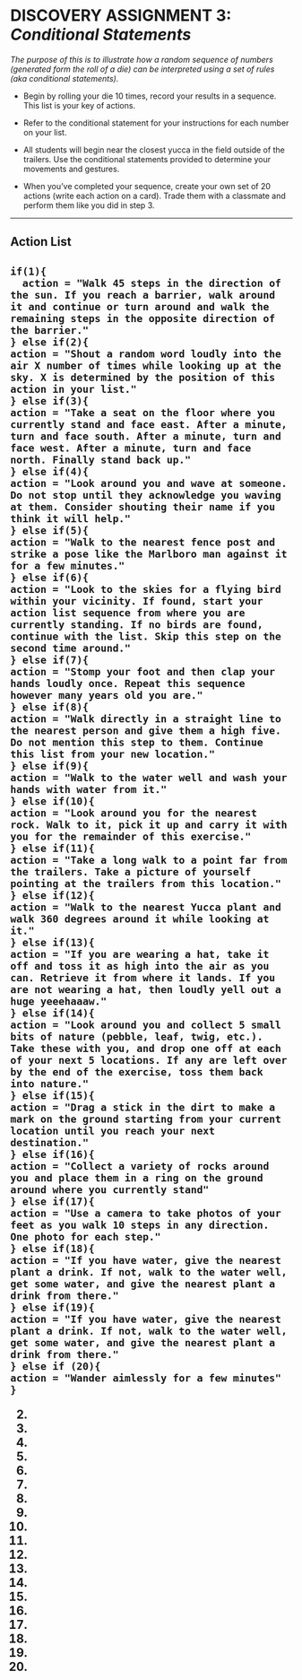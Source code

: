 # DISCOVERY ASSIGNMENT 3: *Conditional Statements*
*The purpose of this is to illustrate how a random sequence of numbers (generated form the roll of a die) can be interpreted using a set of rules (aka conditional statements).*

- Begin by rolling your die 10 times, record your results in a sequence. This list is your key of actions.

- Refer to the conditional statement for your instructions for each number on your list.

- All students will begin near the closest yucca in the field outside of the trailers. Use the conditional statements provided to determine your movements and gestures.

- When you’ve completed your sequence, create your own set of 20 actions (write each action on a card). Trade them with a classmate and perform them like you did in step 3.

---

## Action List

<h2>

```
if(1){
  action = "Walk 45 steps in the direction of the sun. If you reach a barrier, walk around it and continue or turn around and walk the remaining steps in the opposite direction of the barrier."
} else if(2){
action = "Shout a random word loudly into the air X number of times while looking up at the sky. X is determined by the position of this action in your list."
} else if(3){
action = "Take a seat on the floor where you currently stand and face east. After a minute, turn and face south. After a minute, turn and face west. After a minute, turn and face north. Finally stand back up."
} else if(4){
action = "Look around you and wave at someone. Do not stop until they acknowledge you waving at them. Consider shouting their name if you think it will help."
} else if(5){
action = "Walk to the nearest fence post and strike a pose like the Marlboro man against it for a few minutes."
} else if(6){
action = "Look to the skies for a flying bird within your vicinity. If found, start your action list sequence from where you are currently standing. If no birds are found, continue with the list. Skip this step on the second time around."
} else if(7){
action = "Stomp your foot and then clap your hands loudly once. Repeat this sequence however many years old you are."
} else if(8){
action = "Walk directly in a straight line to the nearest person and give them a high five. Do not mention this step to them. Continue this list from your new location."
} else if(9){
action = "Walk to the water well and wash your hands with water from it."
} else if(10){
action = "Look around you for the nearest rock. Walk to it, pick it up and carry it with you for the remainder of this exercise."
} else if(11){
action = "Take a long walk to a point far from the trailers. Take a picture of yourself pointing at the trailers from this location."
} else if(12){
action = "Walk to the nearest Yucca plant and walk 360 degrees around it while looking at it."
} else if(13){
action = "If you are wearing a hat, take it off and toss it as high into the air as you can. Retrieve it from where it lands. If you are not wearing a hat, then loudly yell out a huge yeeehaaaw."
} else if(14){
action = "Look around you and collect 5 small bits of nature (pebble, leaf, twig, etc.). Take these with you, and drop one off at each of your next 5 locations. If any are left over by the end of the exercise, toss them back into nature."
} else if(15){
action = "Drag a stick in the dirt to make a mark on the ground starting from your current location until you reach your next destination."
} else if(16){
action = "Collect a variety of rocks around you and place them in a ring on the ground around where you currently stand"
} else if(17){
action = "Use a camera to take photos of your feet as you walk 10 steps in any direction. One photo for each step."
} else if(18){
action = "If you have water, give the nearest plant a drink. If not, walk to the water well, get some water, and give the nearest plant a drink from there."
} else if(19){
action = "If you have water, give the nearest plant a drink. If not, walk to the water well, get some water, and give the nearest plant a drink from there."
} else if (20){
action = "Wander aimlessly for a few minutes"
}
```

2.

3.

4.

5.

6.

7.

8.

9.

10.

11.

12.

13.

14.

15.

16.

17.

18.

19.

20.
